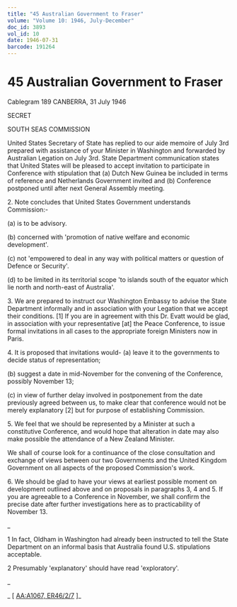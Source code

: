 ```yaml
---
title: "45 Australian Government to Fraser"
volume: "Volume 10: 1946, July-December"
doc_id: 3893
vol_id: 10
date: 1946-07-31
barcode: 191264
---
```


# 45 Australian Government to Fraser

Cablegram 189 CANBERRA, 31 July 1946

SECRET

SOUTH SEAS COMMISSION

United States Secretary of State has replied to our aide memoire of July 3rd prepared with assistance of your Minister in Washington and forwarded by Australian Legation on July 3rd. State Department communication states that United States will be pleased to accept invitation to participate in Conference with stipulation that (a) Dutch New Guinea be included in terms of reference and Netherlands Government invited and (b) Conference postponed until after next General Assembly meeting.

2\. Note concludes that United States Government understands Commission:-

(a) is to be advisory.

(b) concerned with 'promotion of native welfare and economic development'.

(c) not 'empowered to deal in any way with political matters or question of Defence or Security'.

(d) to be limited in its territorial scope 'to islands south of the equator which lie north and north-east of Australia'.

3\. We are prepared to instruct our Washington Embassy to advise the State Department informally and in association with your Legation that we accept their conditions. [1] If you are in agreement with this Dr. Evatt would be glad, in association with your representative [at] the Peace Conference, to issue formal invitations in all cases to the appropriate foreign Ministers now in Paris.

4\. It is proposed that invitations would- (a) leave it to the governments to decide status of representation;

(b) suggest a date in mid-November for the convening of the Conference, possibly November 13;

(c) in view of further delay involved in postponement from the date previously agreed between us, to make clear that conference would not be merely explanatory [2] but for purpose of establishing Commission.

5\. We feel that we should be represented by a Minister at such a constitutive Conference, and would hope that alteration in date may also make possible the attendance of a New Zealand Minister.

We shall of course look for a continuance of the close consultation and exchange of views between our two Governments and the United Kingdom Government on all aspects of the proposed Commission's work.

6\. We should be glad to have your views at earliest possible moment on development outlined above and on proposals in paragraphs 3, 4 and 5. If you are agreeable to a Conference in November, we shall confirm the precise date after further investigations here as to practicability of November 13.

_

1 In fact, Oldham in Washington had already been instructed to tell the State Department on an informal basis that Australia found U.S. stipulations acceptable.

2 Presumably 'explanatory' should have read 'exploratory'.

_

_ [ [AA:A1067, ER46/2/7](http://www.naa.gov.au/cgi-bin/Search?O=I&Number=191264) ]_
